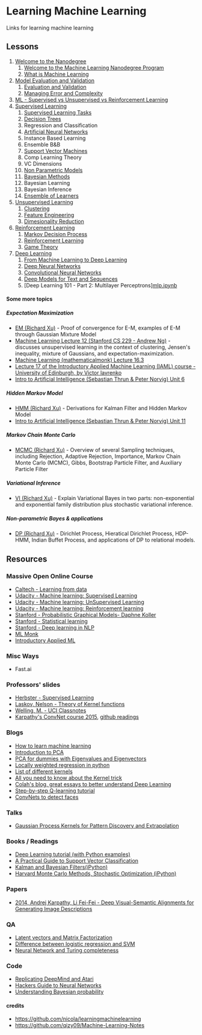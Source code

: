 # Learning Machine Learning

Links for learning machine learning

## Lessons
1. [Welcome to the Nanodegree](../../udacity/nd/ml/classes/welcome-to-the-nano-degree/notes/welcome-to-the-mlnd-program.md)
    1. [Welcome to the Machine Learning Nanodegree Program](../../udacity/nd/ml/classes/welcome-to-the-nano-degree/notes/welcome-to-the-mlnd-program.md)
    2. [What is Machine Learning](../../udacity/nd/ml/classes/welcome-to-the-nano-degree/notes/what-is-machine-learning.md)
2. [Model Evaluation and Validation](../../udacity/nd/ml/classes/model-evaluation-and-validation/evaluation-and-validation.md)
    1. [Evaluation and Validation](../../udacity/nd/ml/classes/model-evaluation-and-validation/evaluation-and-validation.md)
    2. [Managing Error and Complexity](../../udacity/nd/ml/classes/model-evaluation-and-validation/managing-error-and-complexity.md)
3. [ML - Supervised vs Unsupervised vs Reinforcement Learning](../../udacity/free/ml-supervised-learning-ud675/sl0-ml-is-the-rox/ml_is_the_rox.ipynb)
4. [Supervised Learning](../../udacity/nd/ml/classes/supervised-learning/supervised-learning.md)
    1. [Supervised Learning Tasks](../../udacity/nd/ml/classes/supervised-learning/supervised-learning.md)
    2. [Decision Trees](../../udacity/nd/ml/classes/supervised-learning/decision-trees.md)
    3. Regression and Classification
    4. [Artificial Neural Networks](../../udacity/nd/ml/classes/supervised-learning/artificial-neural-networks.md)
    5. Instance Based Learning
    6. Ensemble B&B
    7. [Support Vector Machines](../../udacity/nd/ml/classes/supervised-learning/support-vector-machines.md)
    8. Comp Learning Theory
    9. VC Dimensions
    10. [Non Parametric Models](../../udacity/nd/ml/classes/supervised-learning/nonparametric-models.md)
    11. [Bayesian Methods](../../udacity/nd/ml/classes/supervised-learning/bayesian-methods.md)
    12. Bayesian Learning
    13. Bayesian Inference
    14. [Ensemble of Learners](../../udacity/nd/ml/classes/supervised-learning/ensemble-learners.md)
5. [Unsupervised Learning](../../udacity/nd/ml/classes/unsupervised-learning/clustering.md)
    1. [Clustering](../../udacity/nd/ml/classes/unsupervised-learning/clustering.md)
    2. [Feature Engineering](../../udacity/nd/ml/classes/unsupervised-learning/feature-engineering.md)
    3. [Dimesionality Reduction](../../udacity/nd/ml/classes/unsupervised-learning/dimensionality-reduction.md)
6. [Reinforcement Learning](../../udacity/nd/ml/classes/reinforcement-learning/markov-decision-process.md)
    1. [Markov Decision Process](../../udacity/nd/ml/classes/reinforcement-learning/markov-decision-process.md)
    2. [Reinforcement Learning](../../udacity/nd/ml/classes/reinforcement-learning/reinforcement-learning.md)
    3. [Game Theory](../../udacity/nd/ml/classes/reinforcement-learning/game-theory.md)
7. [Deep Learning](../../udacity/nd/ml/classes/deep-learning/from-machine-learning-to-deep-learning.md)
    1. [From Machine Learning to Deep Learning](../../udacity/nd/ml/classes/deep-learning/from-machine-learning-to-deep-learning.md)
    2. [Deep Neural Networks](../../udacity/nd/ml/classes/deep-learning/deep-neural-networks.md)
    3. [Convolutional Neural Networks](../../udacity/nd/ml/classes/deep-learning/convolutional-neural-networks.md)
    4. [Deep Models for Text and Sequences](../../udacity/nd/ml/classes/deep-learning/deep-models-for-text-and-sequences.md)
    5. [Deep Learning 101 - Part 2: Multilayer Perceptrons][mlp.ipynb](deep-learning/mlp.ipynb)

#### Some more topics

##### Expectation Maximization

- [EM (Richard Xu)](https://github.com/qizy09/Machine-Learning-Notes/blob/master/EM-Richard-Xu.md) - Proof of convergence for E-M, examples of E-M through Gaussian Mixture Model
- [Machine Learning Lecture 12 (Stanford CS 229 - Andrew Ng)](https://www.youtube.com/watch?v=ZZGTuAkF-Hw) - discusses unsupervised learning in the context of clustering, Jensen's inequality, mixture of Gaussians, and expectation-maximization.
- [Machine Learning (mathematicalmonk) Lecture 16.3](https://www.youtube.com/watch?v=AnbiNaVp3eQ&list=PLD0F06AA0D2E8FFBA&index=116)
- [Lecture 17 of the Introductory Applied Machine Learning (IAML) course - University of Edinburgh, by Victor lavrenko](https://www.youtube.com/playlist?list=PLBv09BD7ez_7beI0_fuE96lSbsr_8K8YD)
- [Intro to Artificial Intelligence (Sebastian Thrun & Peter Norvig) Unit 6](https://www.youtube.com/watch?v=_DhelJs0BFc&list=PL31YDGENcieLqfh7-SeYLOY9QLqAkQUgH)

##### Hidden Markov Model

- [HMM (Richard Xu)](https://github.com/qizy09/Machine-Learning-Notes/blob/master/HMM-Richard-Xu.md) - Derivations for Kalman Filter and Hidden Markov Model
- [Intro to Artificial Intelligence (Sebastian Thrun & Peter Norvig) Unit 11](https://www.youtube.com/watch?v=s5jbwPgheqI&list=PLKG3ExuC02lsnZUJDdOlYJd5CRe3otzq1)

##### Markov Chain Monte Carlo

- [MCMC (Richard Xu)](https://github.com/qizy09/Machine-Learning-Notes/blob/master/MCMC-Richard-Xu.md) - Overview of several Sampling techniques, including Rejection, Adaptive Rejection, Importance, Markov Chain Monte Carlo (MCMC), Gibbs, Bootstrap Particle Filter, and Auxiliary Particle Filter

##### Variational Inference

- [VI (Richard Xu)](https://github.com/qizy09/Machine-Learning-Notes/blob/master/VI-Richard-Xu.md) - Explain Variational Bayes in two parts: non-exponential and exponential family distribution plus stochastic variational inference.

##### Non-parametric Bayes & applications

- [DP (Richard Xu)](https://github.com/qizy09/Machine-Learning-Notes/blob/master/DP-Richard-Xu.md) - Dirichlet Process, Hieratical Dirichlet Process, HDP-HMM, Indian Buffet Process, and applications of DP to relational models.

## Resources

### Massive Open Online Course

- [Caltech - Learning from data ](http://work.caltech.edu/telecourse.html)
- [Udacity - Machine learning: Supervised Learning](https://www.udacity.com/course/ud675)
- [Udacity - Machine learning: UnSupervised Learning](https://www.udacity.com/course/ud741)
- [Udacity - Machine learning: Reinforcement learning](https://www.udacity.com/course/ud820)
- [Stanford - Probabilistic Graphical Models- Daphne Koller](https://www.youtube.com/playlist?list=PL50E6E80E8525B59C)
- [Stanford - Statistical learning](https://class.stanford.edu/courses/HumanitiesScience/StatLearning/Winter2014/about)
- [Stanford - Deep learning in NLP](http://cs224d.stanford.edu/syllabus.html)
- [ML Monk](https://www.youtube.com/playlist?list=PLD0F06AA0D2E8FFBA)
- [Introductory Applied ML](https://www.youtube.com/user/victorlavrenko/playlists?shelf_id=10&sort=dd&view=50)

### Misc Ways
- Fast.ai

### Professors' slides

- [Herbster - Supervised Learning](http://www0.cs.ucl.ac.uk/staff/M.Herbster/GI01/)
- [Laskov, Nelson - Theory of Kernel functions](https://attachment.fbsbx.com/file_download.php?id=387843068046784&eid=ASuNKtfVYgR-TUlgk5HPI2wmY1ei_qFRiAKw9qgRDDcFniQ3tVmrFHlH50o-BTCJvwU&inline=1&ext=1415612218&hash=ASvo1itqqtqdoAxA)
- [Welling, M. - UCI Classnotes](http://www.ics.uci.edu/~welling/classnotes/classnotes.html)
- [Karpathy's ConvNet course 2015](http://cs231n.stanford.edu/), [github readings](http://cs231n.github.io/)

### Blogs
- [How to learn machine learning](https://medium.com/learning-new-stuff/machine-learning-in-a-year-cdb0b0ebd29c#.6mcnd5k9m)
- [Introduction to PCA](http://www.lauradhamilton.com/introduction-to-principal-component-analysis-pca)
- [PCA for dummies with Eigenvalues and Eigenvectors](http://georgemdallas.wordpress.com/2013/10/30/principal-component-analysis-4-dummies-eigenvectors-eigenvalues-and-dimension-reduction/)
- [Locally weighted regression in python](http://vilkeliskis.com/blog/2013/09/08/machine_learning_part_2_locally_weighted_linear_regression.html)
- [List of different kernels](http://crsouza.blogspot.co.uk/2010/03/kernel-functions-for-machine-learning.html)
- [All you need to know about the Kernel trick](http://www.eric-kim.net/eric-kim-net/posts/1/kernel_trick.html)
- [Colah's blog, great essays to better understand Deep Learning](http://colah.github.io)
- [Step-by-step Q-learning tutorial](http://mnemstudio.org/path-finding-q-learning-tutorial.htm)
- [ConvNets to detect faces](http://danielnouri.org/notes/2014/12/17/using-convolutional-neural-nets-to-detect-facial-keypoints-tutorial/)

### Talks
- [Gaussian Process Kernels for Pattern Discovery and Extrapolation](http://techtalks.tv/talks/gaussian-process-kernels-for-pattern-discovery-and-extrapolation/58204/)

### Books / Readings
- [Deep Learning tutorial (with Python examples)](http://deeplearning.net/tutorial/deeplearning.pdf)
- [A Practical Guide to Support Vector Classification](http://www.csie.ntu.edu.tw/~cjlin/papers/guide/guide.pdf)
- [Kalman and Bayesian Filters(iPython)](http://nbviewer.ipython.org/github/rlabbe/Kalman-and-Bayesian-Filters-in-Python/blob/master/table_of_contents.ipynb)
- [Harvard Monte Carlo Methods, Stochastic Optimization (iPython)](http://am207.org/)

### Papers
- [2014, Andrej Karpathy, Li Fei-Fei -  Deep Visual-Semantic Alignments for Generating Image Descriptions](http://cs.stanford.edu/people/karpathy/deepimagesent/?hn)

### QA
- [Latent vectors and Matrix Factorization](http://mathoverflow.net/a/14437)
- [Difference between logistic regression and SVM](http://www.quora.com/Support-Vector-Machines/What-is-the-difference-between-Linear-SVMs-and-Logistic-Regression)
- [Neural Network and Turing completeness](http://stackoverflow.com/questions/2990277/how-useful-is-turing-completeness-are-neural-nets-turing-complete)
### Code
- [Replicating DeepMind and Atari](https://github.com/kristjankorjus/Replicating-DeepMind)
- [Hackers Guide to Neural Networks](http://karpathy.github.io/neuralnets/)
- [Understanding Bayesian probability](http://www.lichun.cc/blog/2013/07/understand-bayes-theorem-prior-likelihood-posterior-evidence/)


#### credits
- https://github.com/nicola/learningmachinelearning
- https://github.com/qizy09/Machine-Learning-Notes